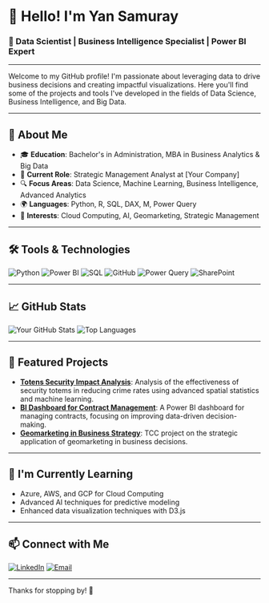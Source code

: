 # 👋 Hello! I'm Yan Samuray

### 🌟 Data Scientist | Business Intelligence Specialist | Power BI Expert

---

Welcome to my GitHub profile! I'm passionate about leveraging data to drive business decisions and creating impactful visualizations. Here you'll find some of the projects and tools I've developed in the fields of Data Science, Business Intelligence, and Big Data.

---

## 🚀 About Me

- 🎓 **Education**: Bachelor's in Administration, MBA in Business Analytics & Big Data
- 💼 **Current Role**: Strategic Management Analyst at [Your Company]
- 🔍 **Focus Areas**: Data Science, Machine Learning, Business Intelligence, Advanced Analytics
- 🌍 **Languages**: Python, R, SQL, DAX, M, Power Query
- 🎯 **Interests**: Cloud Computing, AI, Geomarketing, Strategic Management

---

## 🛠️ Tools & Technologies

![Python](https://img.shields.io/badge/-Python-3776AB?logo=python&logoColor=white&style=flat)
![Power BI](https://img.shields.io/badge/-Power%20BI-F2C811?logo=power-bi&logoColor=white&style=flat)
![SQL](https://img.shields.io/badge/-SQL-336791?logo=postgresql&logoColor=white&style=flat)
![GitHub](https://img.shields.io/badge/-GitHub-181717?logo=github&logoColor=white&style=flat)
![Power Query](https://img.shields.io/badge/-Power%20Query-217346?logo=excel&logoColor=white&style=flat)
![SharePoint](https://img.shields.io/badge/-SharePoint-0078D7?logo=microsoft-sharepoint&logoColor=white&style=flat)

---

## 📈 GitHub Stats

![Your GitHub Stats](https://github-readme-stats.vercel.app/api?username=SeuNomeDeUsuario&show_icons=true&theme=radical)
![Top Languages](https://github-readme-stats.vercel.app/api/top-langs/?username=SeuNomeDeUsuario&layout=compact&theme=radical)

---

## 📌 Featured Projects

- **[Totens Security Impact Analysis](https://github.com/SeuNomeDeUsuario/totens-security-impact-analysis)**: Analysis of the effectiveness of security totems in reducing crime rates using advanced spatial statistics and machine learning.
- **[BI Dashboard for Contract Management](https://github.com/SeuNomeDeUsuario/bi-dashboard-contract-management)**: A Power BI dashboard for managing contracts, focusing on improving data-driven decision-making.
- **[Geomarketing in Business Strategy](https://github.com/SeuNomeDeUsuario/geomarketing-business-strategy)**: TCC project on the strategic application of geomarketing in business decisions.

---

## 🌱 I'm Currently Learning

- Azure, AWS, and GCP for Cloud Computing
- Advanced AI techniques for predictive modeling
- Enhanced data visualization techniques with D3.js

---

## 📫 Connect with Me

[![LinkedIn](https://img.shields.io/badge/-LinkedIn-0A66C2?logo=linkedin&logoColor=white&style=flat)](https://www.linkedin.com/in/yansamuray)
[![Email](https://img.shields.io/badge/-Email-D14836?logo=gmail&logoColor=white&style=flat)](mailto:yansamuray@gmail.com)

---

Thanks for stopping by! 🚀
